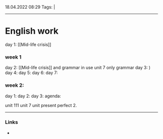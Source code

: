 18.04.2022  08:29
Tags:  |
____

# English work

day 1: [[Mid-life crisis]]
### week 1
day 2: [[Mid-life crisis]] and grammar in use unit 7 only grammar 
day 3: )
day 4:
day 5:
day 6:
day 7:

### week 2:
day 1: 
day 2:
day 3:
agenda: 

unit 111
unit 7
unit present perfect 2.
____ 
### Links
-